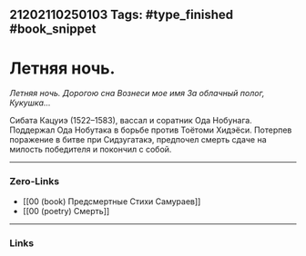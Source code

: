 21202110250103
Tags: #type_finished #book_snippet 
---
# Летняя ночь.

*Летняя ночь.
Дорогою сна
Вознеси мое имя
За облачный полог,
Кукушка…*

Сибата Кацуиэ (1522–1583), вассал и соратник Ода Нобунага. Поддержал Ода Нобутака в борьбе против Тоётоми Хидэёси. Потерпев поражение в битве при Сидзугатакэ, предпочел смерть сдаче на милость победителя и покончил с собой. 

---
### Zero-Links
 - [[00 (book) Предсмертные Стихи Самураев]]
 - [[00 (poetry) Смерть]]
---
### Links
